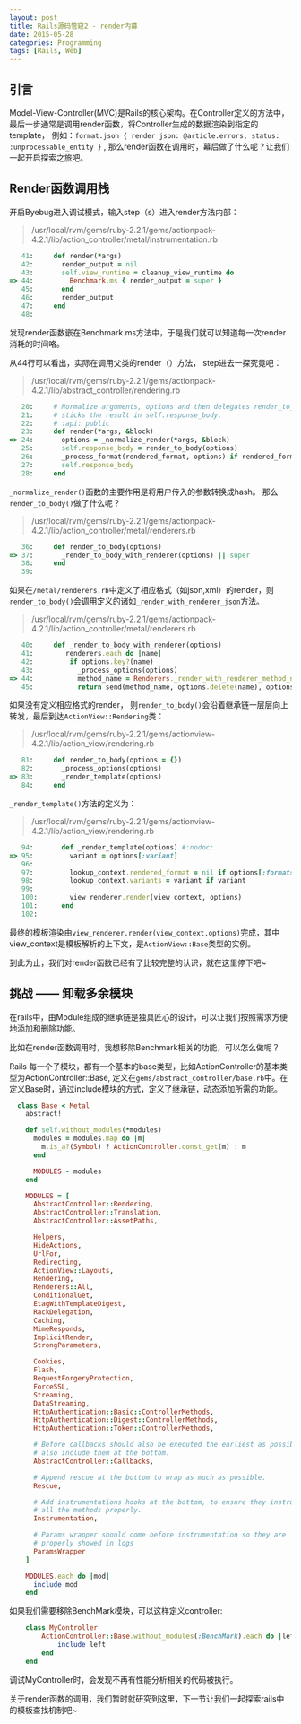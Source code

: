 ```yaml
---
layout: post
title: Rails源码管窥2 - render内幕
date: 2015-05-28
categories: Programming
tags: [Rails, Web]
---
```


## 引言
Model-View-Controller(MVC)是Rails的核心架构。在Controller定义的方法中，最后一步通常是调用render函数，将Controller生成的数据渲染到指定的template， 例如：`format.json { render json: @article.errors, status: :unprocessable_entity }` , 那么render函数在调用时，幕后做了什么呢？让我们一起开启探索之旅吧。

<!--more-->
## Render函数调用栈
开启Byebug进入调试模式，输入step（s）进入render方法内部：
> /usr/local/rvm/gems/ruby-2.2.1/gems/actionpack-4.2.1/lib/action_controller/metal/instrumentation.rb

```ruby
   41:     def render(*args)
   42:       render_output = nil
   43:       self.view_runtime = cleanup_view_runtime do
=> 44:         Benchmark.ms { render_output = super }
   45:       end
   46:       render_output
   47:     end
   48: 

```
发现render函数嵌在Benchmark.ms方法中，于是我们就可以知道每一次render消耗的时间咯。

从44行可以看出，实际在调用父类的render（）方法， step进去一探究竟吧：

>  /usr/local/rvm/gems/ruby-2.2.1/gems/actionpack-4.2.1/lib/abstract_controller/rendering.rb

```ruby
   20:     # Normalize arguments, options and then delegates render_to_body and
   21:     # sticks the result in self.response_body.
   22:     # :api: public
   23:     def render(*args, &block)
=> 24:       options = _normalize_render(*args, &block)
   25:       self.response_body = render_to_body(options)
   26:       _process_format(rendered_format, options) if rendered_format
   27:       self.response_body
   28:     end
```

`_normalize_render()`函数的主要作用是将用户传入的参数转换成hash。
那么`render_to_body()`做了什么呢？

> /usr/local/rvm/gems/ruby-2.2.1/gems/actionpack-4.2.1/lib/action_controller/metal/renderers.rb

```ruby
   36:     def render_to_body(options)
=> 37:       _render_to_body_with_renderer(options) || super
   38:     end
   39: 
```

如果在`/metal/renderers.rb`中定义了相应格式（如json,xml）的render，则`render_to_body()`会调用定义的诸如`_render_with_renderer_json`方法。

> /usr/local/rvm/gems/ruby-2.2.1/gems/actionpack-4.2.1/lib/action_controller/metal/renderers.rb

```ruby
   40:     def _render_to_body_with_renderer(options)
   41:       _renderers.each do |name|
   42:         if options.key?(name)
   43:           _process_options(options)
=> 44:           method_name = Renderers._render_with_renderer_method_name(name)
   45:           return send(method_name, options.delete(name), options)
```

如果没有定义相应格式的render， 则`render_to_body()`会沿着继承链一层层向上转发，最后到达`ActionView::Rendering`类：
>  /usr/local/rvm/gems/ruby-2.2.1/gems/actionview-4.2.1/lib/action_view/rendering.rb

```ruby
   81:     def render_to_body(options = {})
   82:       _process_options(options)
=> 83:       _render_template(options)
   84:     end
```

`_render_template()`方法的定义为：
>  /usr/local/rvm/gems/ruby-2.2.1/gems/actionview-4.2.1/lib/action_view/rendering.rb

```ruby   
   94:       def _render_template(options) #:nodoc:
=> 95:         variant = options[:variant]
   96: 
   97:         lookup_context.rendered_format = nil if options[:formats]
   98:         lookup_context.variants = variant if variant
   99: 
   100:        view_renderer.render(view_context, options)
   101:      end
   102: 
```

最终的模板渲染由`view_renderer.render(view_context,options)`完成，其中view_context是模板解析的上下文，是`ActionView::Base`类型的实例。

到此为止，我们对render函数已经有了比较完整的认识，就在这里停下吧~

## 挑战 —— 卸载多余模块

在rails中，由Module组成的继承链是独具匠心的设计，可以让我们按照需求方便地添加和删除功能。

比如在render函数调用时，我想移除Benchmark相关的功能，可以怎么做呢？

Rails 每一个子模块，都有一个基本的base类型，比如ActionController的基本类型为ActionController::Base, 定义在`gems/abstract_controller/base.rb`中。在定义Base时，通过include模块的方式，定义了继承链，动态添加所需的功能。

```ruby
  class Base < Metal
    abstract!

    def self.without_modules(*modules)
      modules = modules.map do |m|
        m.is_a?(Symbol) ? ActionController.const_get(m) : m
      end

      MODULES - modules
    end

    MODULES = [
      AbstractController::Rendering,
      AbstractController::Translation,
      AbstractController::AssetPaths,

      Helpers,
      HideActions,
      UrlFor,
      Redirecting,
      ActionView::Layouts,
      Rendering,
      Renderers::All,
      ConditionalGet,
      EtagWithTemplateDigest,
      RackDelegation,
      Caching,
      MimeResponds,
      ImplicitRender,
      StrongParameters,

      Cookies,
      Flash,
      RequestForgeryProtection,
      ForceSSL,
      Streaming,
      DataStreaming,
      HttpAuthentication::Basic::ControllerMethods,
      HttpAuthentication::Digest::ControllerMethods,
      HttpAuthentication::Token::ControllerMethods,

      # Before callbacks should also be executed the earliest as possible, so
      # also include them at the bottom.
      AbstractController::Callbacks,

      # Append rescue at the bottom to wrap as much as possible.
      Rescue,

      # Add instrumentations hooks at the bottom, to ensure they instrument
      # all the methods properly.
      Instrumentation,

      # Params wrapper should come before instrumentation so they are
      # properly showed in logs
      ParamsWrapper
    ]

    MODULES.each do |mod|
      include mod
    end
```

如果我们需要移除BenchMark模块，可以这样定义controller:

```ruby
    class MyController
        ActionController::Base.without_modules(:BenchMark).each do |left|
            include left
        end
    end
```
调试MyController时，会发现不再有性能分析相关的代码被执行。

关于render函数的调用，我们暂时就研究到这里，下一节让我们一起探索rails中的模板查找机制吧~
